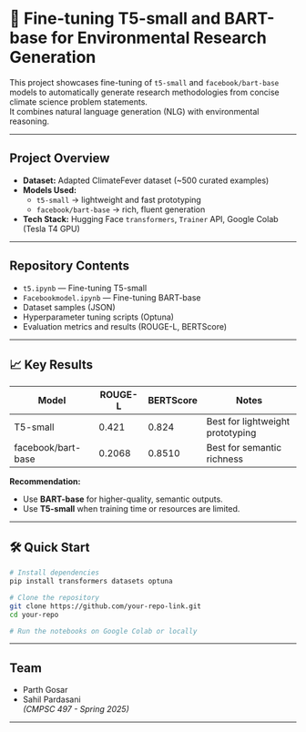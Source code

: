 
# 🚀 Fine-tuning T5-small and BART-base for Environmental Research Generation


This project showcases fine-tuning of `t5-small` and `facebook/bart-base` models to automatically generate research methodologies from concise climate science problem statements.  
It combines natural language generation (NLG) with environmental reasoning.

---

##  Project Overview
- **Dataset:** Adapted ClimateFever dataset (~500 curated examples)
- **Models Used:**  
  - `t5-small` → lightweight and fast prototyping  
  - `facebook/bart-base` → rich, fluent generation
- **Tech Stack:** Hugging Face `transformers`, `Trainer` API, Google Colab (Tesla T4 GPU)

---

##  Repository Contents
- `t5.ipynb` — Fine-tuning T5-small
- `Facebookmodel.ipynb` — Fine-tuning BART-base
- Dataset samples (JSON)
- Hyperparameter tuning scripts (Optuna)
- Evaluation metrics and results (ROUGE-L, BERTScore)

---

## 📈 Key Results
| Model             | ROUGE-L | BERTScore | Notes                                |
|-------------------|---------|-----------|-------------------------------------|
| T5-small           | 0.421   | 0.824     | Best for lightweight prototyping   |
| facebook/bart-base | 0.2068  | 0.8510    | Best for semantic richness         |

 **Recommendation:**  
- Use **BART-base** for higher-quality, semantic outputs.  
- Use **T5-small** when training time or resources are limited.

---

## 🛠 Quick Start
```bash
# Install dependencies
pip install transformers datasets optuna

# Clone the repository
git clone https://github.com/your-repo-link.git
cd your-repo

# Run the notebooks on Google Colab or locally
```

---

##  Team
- Parth Gosar  
- Sahil Pardasani  
*(CMPSC 497 - Spring 2025)*

---


